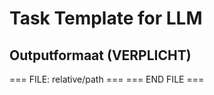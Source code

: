 # Task Template for LLM
## Outputformaat (VERPLICHT)
=== FILE: relative/path ===
<content>
=== END FILE ===
